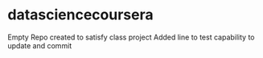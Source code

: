 # datasciencecoursera
Empty Repo created to satisfy class project
Added line to test capability to update and commit
